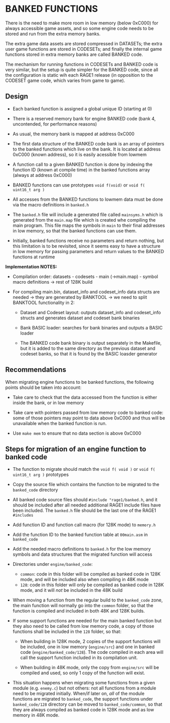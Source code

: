 # BANKED FUNCTIONS

There is the need to make more room in low memory (below 0xC000) for always
accessible game assets, and so some engine code needs to be stored and run
from the extra memory banks.

The extra game data assets are stored compressed in DATASETs; the extra user
game functions are stored in CODESETs; and finally the internal game
functions stored in extra memory banks are called BANKED code.

The mechanism for running functions in CODESETs and BANKED code is very
similar, but the setup is quite simpler for the BANKED code, since all the
configuration is static wih each RAGE1 release (in opposition to the CODESET
game code, which varies from game to game).

## Design

- Each banked function is assigned a global unique ID (starting at 0)

- There is a reserved memory bank for engine BANKED code (bank 4,
  uncontended, for performance reasons)

- As usual, the memory bank is mapped at address 0xC000

- The first data structure of the BANKED code bank is an array of pointers
  to the banked functions which live on the bank. It is located at address
  0xC000 (known address), so it is easily acessible from lowmem

- A function call to a given BANKED function is done by indexing the
  function ID (known at compile time) in the banked functions array (always
  at address 0xC000)

- BANKED functions can use prototypes `void f(void)` or `void f( uint16_t
  arg )`

- All accesses from the BANKED functions to lowmem data must be done via the
  macro definitions in `banked.h`

- The `banked.h` file will include a generated file called `mainsyms.h`
  which is generated from the `main.map` file which is created whe compiling
  the main program.  This file maps the symbols in `main` to their final
  addresses in low memory, so that the banked functions can use them.

- Initially, banked functions receive no parameters and return nothing, but
  this limitation is to be revisited, since it seems easy to have a
  structure in low memory for passing parameters and return values to the
  BANKED functions at runtime

**Implementation NOTES:**

- Compilation order: datasets - codesets - main (->main.map) - symbol macro
  definitions -> rest of 128K build

- For compiling main.bin, dataset_info and codeset_info data structs are
  needed -> they are generated by BANKTOOL -> we need to split BANKTOOL
  functionality in 2:

  - Dataset and Codeset layout: outputs dataset_info and codeset_info
    structs and generates dataset and codeset bank binaries

  - Bank BASIC loader: searches for bank binaries and outputs a BASIC
    loader

  - The BANKED code bank binary is output separately in the Makefile, but it
    is added to the same directory as the previous dataset and codeset
    banks, so that it is found by the BASIC loasder generator

## Recommendations

When migrating engine functions to be banked functions, the following points
should be taken into account:

- Take care to check that the data accessed from the function is either
  inside the bank, or in low memory

- Take care with pointers passed from low memory code to banked code: some
  of those pointers may point to data above 0xC000 and thus will be
  unavailable when the banked function is run.

- Use `make mem` to ensure that no data section is above 0xC000

## Steps for migration of an engine function to banked code

- The function to migrate should match the `void f( void )` or `void f(
  uint16_t arg )` prototypes

- Copy the source file which contains the function to be migrated to the
  `banked_code` directory

- All banked code source files should `#include "rage1/banked.h`, and it
  should be included after all needed additional RAGE1 include files have
  been included.  The `banked.h` file should be the last one of the RAGE1
  `#includes`

- Add function ID and function call macro (for 128K mode) to `memory.h`

- Add the function ID to the banked function table at `00main.asm` in
  `banked_code`

- Add the needed macro definitions to `banked.h` for the low memory symbols
  and data structures that the migrated function will access

- Directories under `engine/banked_code`:
  - `common`: code in this folder will be compiled as banked code in 128K
    mode, and will be included also when compiling in 48K mode
  - `128`: code in this folder will only be compiled as banked code in 128K
    mode, and it will _not_ be included in the 48K build

- When moving a function from the regular build to the `banked_code` zone,
  the main function will normally go into the `common` folder, so that the
  function is compiled and included in both 48K and 128K builds.

- If some support functions are needed for the main banked function but they
  also need to be called from low memory code, a copy of those functions
  shall be included in the `128` folder, so that:

  - When building in 128K mode, 2 copies of the support functions will be
    included, one in low memory (`engine/src`) and one in banked code
    (`engine/banked_code/128`).  The code compiled in each area will call
    the support function included in its compilation unit.

  - When building in 48K mode, only the copy from `engine/src` will be
    compiled and used, so only 1 copy of the function will exist.

- This situation happens when migrating some functions from a given module
  (e.g.  `enemy.c`) but not others: not all functions from a module need to
  be migrated initially.  When/if later on, _all_ of the module functions
  are migrated to `banked_code`, the support functions under
  `banked_code/128` directory can be moved to `banked_code/common`, so that
  they are always compiled as banked code in 128K mode and as low memory in
  48K mode.

